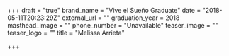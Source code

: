 +++
draft = "true"
brand_name = "Vive el Sueño Graduate"
date = "2018-05-11T20:23:29Z"
external_url = ""
graduation_year = 2018
masthead_image = ""
phone_number = "Unavailable"
teaser_image = ""
teaser_logo = ""
title = "Melissa Arrieta"

+++
